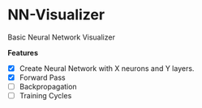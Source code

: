# NN-Visualizer
Basic Neural Network Visualizer

**Features**
- [x] Create Neural Network with X neurons and Y layers.
- [x] Forward Pass 
- [ ] Backpropagation
- [ ] Training Cycles
